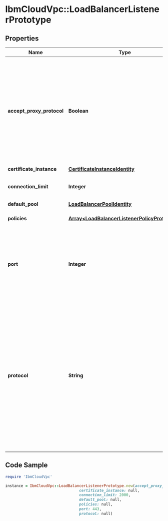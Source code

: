 # IbmCloudVpc::LoadBalancerListenerPrototype

## Properties

Name | Type | Description | Notes
------------ | ------------- | ------------- | -------------
**accept_proxy_protocol** | **Boolean** | If set to &#x60;true&#x60;, this listener will accept and forward PROXY protocol information. Supported by load balancers in the &#x60;application&#x60; family (otherwise always &#x60;false&#x60;). | [optional] [default to false]
**certificate_instance** | [**CertificateInstanceIdentity**](CertificateInstanceIdentity.md) |  | [optional] 
**connection_limit** | **Integer** | The connection limit of the listener. | [optional] [default to 15000]
**default_pool** | [**LoadBalancerPoolIdentity**](LoadBalancerPoolIdentity.md) |  | [optional] 
**policies** | [**Array&lt;LoadBalancerListenerPolicyPrototype&gt;**](LoadBalancerListenerPolicyPrototype.md) | The list of policies of this listener. | [optional] 
**port** | **Integer** | The listener port number. Each listener in the load balancer must have a unique &#x60;port&#x60; and &#x60;protocol&#x60; combination. | 
**protocol** | **String** | The listener protocol. Load balancers in the &#x60;network&#x60; family support &#x60;tcp&#x60;. Load balancers in the &#x60;application&#x60; family support &#x60;tcp&#x60;, &#x60;http&#x60;, and &#x60;https&#x60;. Each listener in the load balancer must have a unique &#x60;port&#x60; and &#x60;protocol&#x60; combination. | 

## Code Sample

```ruby
require 'IbmCloudVpc'

instance = IbmCloudVpc::LoadBalancerListenerPrototype.new(accept_proxy_protocol: true,
                                 certificate_instance: null,
                                 connection_limit: 2000,
                                 default_pool: null,
                                 policies: null,
                                 port: 443,
                                 protocol: null)
```


